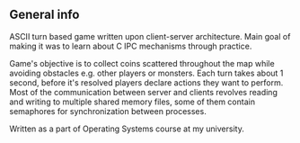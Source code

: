 ## General info
ASCII turn based game written upon client-server architecture. Main goal of making it was to learn about C IPC mechanisms through practice.

Game's objective is to collect coins scattered throughout the map while avoiding obstacles e.g. other players or monsters.
Each turn takes about 1 second, before it's resolved players declare actions they want to perform.
Most of the communication between server and clients revolves reading and writing to multiple shared memory files, some of them contain semaphores for synchronization between processes. 

Written as a part of Operating Systems course at my university.

